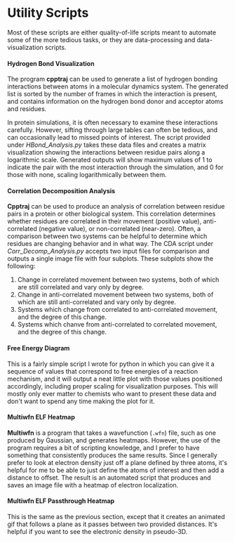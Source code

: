 # Utility Scripts

Most of these scripts are either quality-of-life scripts meant to automate some of the more tedious tasks, or they are data-processing and data-visualization scripts.

#### Hydrogen Bond Visualization

The program **cpptraj** can be used to generate a list of hydrogen bonding interactions between atoms in a molecular dynamics system.  The generated list is sorted by the number of frames in which the interaction is present, and contains information on the hydrogen bond donor and acceptor atoms and residues.

In protein simulations, it is often necessary to examine these interactions carefully.  However, sifting through large tables can often be tedious, and can occasionally lead to missed points of interest.  The script provided under *HBond_Analysis.py* takes these data files and creates a matrix visualization showing the interactions between residue pairs along a logarithmic scale.  Generated outputs will show maximum values of 1 to indicate the pair with the most interaction through the simulation, and 0 for those with none, scaling logarithmically between them.

#### Correlation Decomposition Analysis

**Cpptraj** can be used to produce an analysis of correlation between residue pairs in a protein or other biological system.  This correlation determines whether residues are correlated in their movement (positive value), anti-correlated (negative value), or non-correlated (near-zero).  Often, a comparison between two systems can be helpful to determine which residues are changing behavior and in what way.  The CDA script under *Corr_Decomp_Analysis.py* accepts two input files for comparison and outputs a single image file with four subplots.  These subplots show the following:

1. Change in correlated movement between two systems, both of which are still correlated and vary only by degree.
2. Change in anti-correlated movement between two systems, both of which are still anti-correlated and vary only by degree.
3. Systems which change from correlated to anti-correlated movement, and the degree of this change.
4. Systems which chanve from anti-correlated to correlated movement, and the degree of this change.

#### Free Energy Diagram

This is a fairly simple script I wrote for python in which you can give it a sequence of values that correspond to free energies of a reaction mechanism, and it will output a neat little plot with those values positioned accordingly, including proper scaling for visualization purposes.  This will mostly only ever matter to chemists who want to present these data and don't want to spend any time making the plot for it.

#### Multiwfn ELF Heatmap

**Multiwfn** is a program that takes a wavefunction (`.wfn`) file, such as one produced by Gaussian, and generates heatmaps.  However, the use of the program requires a bit of scripting knowledge, and I prefer to have something that consistently produces the same results.  Since I generally prefer to look at electron density just off a plane defined by three atoms, it's helpful for me to be able to just define the atoms of interest and then add a distance to offset.  The result is an automated script that produces and saves an image file with a heatmap of electron localization.

#### Multiwfn ELF Passthrough Heatmap

This is the same as the previous section, except that it creates an animated gif that follows a plane as it passes between two provided distances.  It's helpful if you want to see the electronic density in pseudo-3D.
